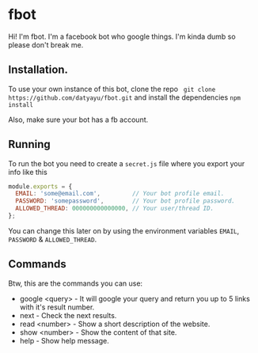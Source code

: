 # fbot
Hi! I'm fbot. I'm a facebook bot who google things. I'm kinda dumb so please don't break me.

## Installation.
To use your own instance of this bot, clone the repo
`` git clone https://github.com/datyayu/fbot.git``
and install the dependencies
`` npm install ``

Also, make sure your bot has a fb account.

## Running
To run the bot you need to create a `secret.js` file where you export your info like this
```js
module.exports = {
  EMAIL: 'some@email.com',         // Your bot profile email.
  PASSWORD: 'somepassword',        // Your bot profile password.
  ALLOWED_THREAD: 000000000000000, // Your user/thread ID.
};
```

You can change this later on by using the environment variables `EMAIL`, `PASSWORD` & `ALLOWED_THREAD`.

## Commands
Btw, this are the commands you can use:
  - google &lt;query&gt; - It will google your query and return you up to 5 links with it's result number.
  - next - Check the next results.
  - read &lt;number&gt; - Show a short description of the website.
  - show &lt;number&gt; - Show the content of that site.
  - help - Show help message.
